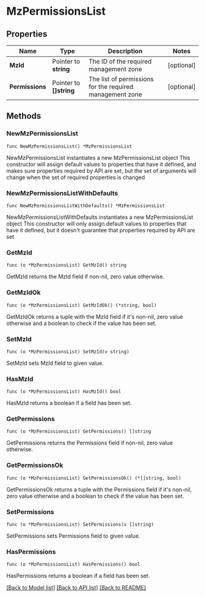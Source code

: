 # MzPermissionsList

## Properties

Name | Type | Description | Notes
------------ | ------------- | ------------- | -------------
**MzId** | Pointer to **string** | The ID of the required management zone | [optional] 
**Permissions** | Pointer to **[]string** | The list of permissions for the required management zone | [optional] 

## Methods

### NewMzPermissionsList

`func NewMzPermissionsList() *MzPermissionsList`

NewMzPermissionsList instantiates a new MzPermissionsList object
This constructor will assign default values to properties that have it defined,
and makes sure properties required by API are set, but the set of arguments
will change when the set of required properties is changed

### NewMzPermissionsListWithDefaults

`func NewMzPermissionsListWithDefaults() *MzPermissionsList`

NewMzPermissionsListWithDefaults instantiates a new MzPermissionsList object
This constructor will only assign default values to properties that have it defined,
but it doesn't guarantee that properties required by API are set

### GetMzId

`func (o *MzPermissionsList) GetMzId() string`

GetMzId returns the MzId field if non-nil, zero value otherwise.

### GetMzIdOk

`func (o *MzPermissionsList) GetMzIdOk() (*string, bool)`

GetMzIdOk returns a tuple with the MzId field if it's non-nil, zero value otherwise
and a boolean to check if the value has been set.

### SetMzId

`func (o *MzPermissionsList) SetMzId(v string)`

SetMzId sets MzId field to given value.

### HasMzId

`func (o *MzPermissionsList) HasMzId() bool`

HasMzId returns a boolean if a field has been set.

### GetPermissions

`func (o *MzPermissionsList) GetPermissions() []string`

GetPermissions returns the Permissions field if non-nil, zero value otherwise.

### GetPermissionsOk

`func (o *MzPermissionsList) GetPermissionsOk() (*[]string, bool)`

GetPermissionsOk returns a tuple with the Permissions field if it's non-nil, zero value otherwise
and a boolean to check if the value has been set.

### SetPermissions

`func (o *MzPermissionsList) SetPermissions(v []string)`

SetPermissions sets Permissions field to given value.

### HasPermissions

`func (o *MzPermissionsList) HasPermissions() bool`

HasPermissions returns a boolean if a field has been set.


[[Back to Model list]](../README.md#documentation-for-models) [[Back to API list]](../README.md#documentation-for-api-endpoints) [[Back to README]](../README.md)


